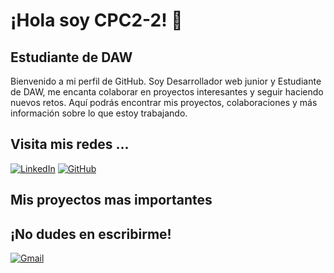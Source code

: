 
<div style="text-decoration:none;">
<h1>¡Hola soy CPC2-2! 👋</h1>
<h2>Estudiante de DAW</h2>
</div>

Bienvenido a mi perfil de GitHub. Soy Desarrollador web junior y Estudiante de DAW, me encanta colaborar en proyectos interesantes y seguir haciendo nuevos retos. Aquí podrás encontrar mis proyectos, colaboraciones y más información sobre lo que estoy trabajando.

## Visita mis redes ...
[![LinkedIn](https://img.shields.io/badge/LinkedIn-0077B5?style=for-the-badge&logo=linkedin&logoColor=white)](https://www.linkedin.com/in/carlesmecatorreño)
[![GitHub](https://img.shields.io/badge/GitHub-181717?style=for-the-badge&logo=github&logoColor=white)](https://github.com/CPC2-2) 

## Mis proyectos mas importantes

## ¡No dudes en escribirme! 
[![Gmail](https://img.shields.io/badge/Gmail-D14836?style=for-the-badge&logo=gmail&logoColor=white)](mailto:cmt.deve@gmail.com)

